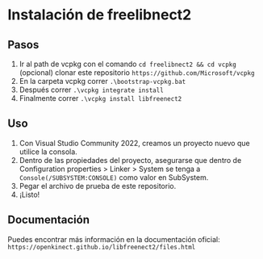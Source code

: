# Instalación de freelibnect2

## Pasos
1. Ir al path de vcpkg con el comando `cd freelibnect2 && cd vcpkg` 
   (opcional) clonar este repositorio `https://github.com/Microsoft/vcpkg`
2. En la carpeta vcpkg correr `.\bootstrap-vcpkg.bat`
3. Después correr `.\vcpkg integrate install`
4. Finalmente correr `.\vcpkg install libfreenect2`

## Uso
1. Con Visual Studio Community 2022, creamos un proyecto nuevo que utilice la consola.
2. Dentro de las propiedades del proyecto, asegurarse que dentro de Configuration properties > Linker > System se tenga a `Console(/SUBSYSTEM:CONSOLE)` como valor en SubSystem.
3. Pegar el archivo de prueba de este repositorio.
4. ¡Listo!

## Documentación 
Puedes encontrar más información en la documentación oficial: `https://openkinect.github.io/libfreenect2/files.html`
